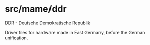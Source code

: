 # **src/mame/ddr** #

DDR - Deutsche Demokratische Republik

Driver files for hardware made in East Germany, before the German unification.